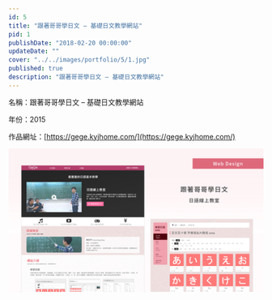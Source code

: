 ```yaml
---
id: 5
title: "跟著哥哥學日文 – 基礎日文教學網站"
pid: 1
publishDate: "2018-02-20 00:00:00"
updateDate: ""
cover: "../../images/portfolio/5/1.jpg"
published: true
description: "跟著哥哥學日文 – 基礎日文教學網站"
---
```


名稱：跟著哥哥學日文 – 基礎日文教學網站

年份：2015

作品網址：[https://gege.kyjhome.com/](https://gege.kyjhome.com/)

![圖1](../../images/portfolio/5/1.jpg)

<br/>
